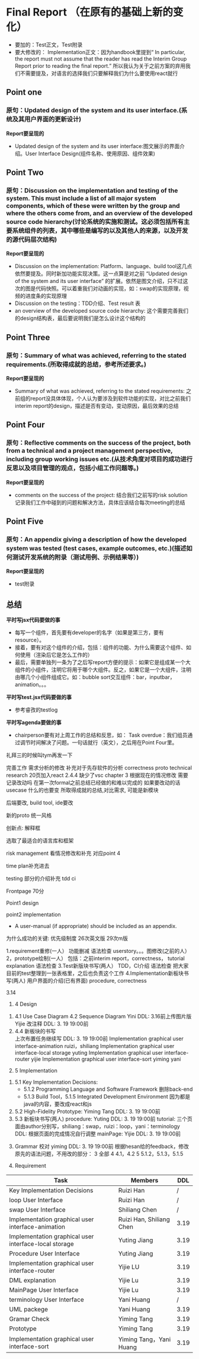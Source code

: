 # Final Report （在原有的基础上新的变化）

- 要加的：Test正文，Test附录
- 要大修改的： Implementation正文：因为handbook里提到“  In particular, the report must not assume that the reader has read the Interim Group Report prior to
reading the final report.” 所以我认为关于之前方案的弃用我们不需要提及，对语言的选择我们只要解释我们为什么要使用react就行

## Point one
### 原句：Updated design of the system and its user interface.(系统及其用户界面的更新设计)

**Report要呈现的**
- Updated design of the system and its user interface:图文展示的界面介绍。User Interface Design(组件名称、使用原因、组件效果)



## Point Two
### 原句：Discussion on the implementation and testing of the system. This must include a list of all major system components, which of these were written by the group and where the others come from, and an overview of the developed source code hierarchy(讨论系统的实施和测试。这必须包括所有主要系统组件的列表，其中哪些是编写的以及其他人的来源，以及开发的源代码层次结构)

**Report要呈现的**
- Discussion on the implementation:  Platform、language、build tool这几点依然要提及。同时新加功能实现决策。这一点算是对之前  “Updated design of the system and its user interface” 的扩展。依然是图文介绍，只不过这次的图是代码快照。可以着重我们对动画的实现，如：swap的实现原理，视频的进度条的实现原理
- Discussion on the testing：TDD介绍、Test result 表
- an overview of the developed source code hierarchy:
这个需要完善我们的design结构表，最后要说明我们是怎么设计这个结构的

## Point Three
### 原句：Summary of what was achieved, referring to the stated requirements.(所取得成就的总结，参考所述要求。)

**Report要呈现的**
- Summary of what was achieved, referring to the stated requirements: 之前组的report没具体体现，个人认为要涉及到软件功能的实现，对比之前我们interim report的design，描述是否有变动，变动原因，最后效果的总结

## Point Four
### 原句：Reflective comments on the success of the project, both from a technical and a project management perspective, including group working issues etc.(从技术角度对项目的成功进行反思以及项目管理的观点，包括小组工作问题等。)

**Report要呈现的**
- comments on the success of the project: 结合我们之前写的risk solution 记录我们工作中碰到的问题和解决方法，具体应该结合每次meeting的总结

## Point Five
### 原句：An appendix giving a description of how the developed system was tested (test cases, example outcomes, etc.)(描述如何测试开发系统的附录（测试用例、示例结果等）)

**Report要呈现的**
- test附录

## 总结
**平时写jsx代码要做的事**

- 每写一个组件，首先要有developer的名字（如果是第三方，要有resource）。
- 接着，要有对这个组件的介绍，包括：组件的功能、为什么需要这个组件、如何使用（渲染后它是怎么工作的）
- 最后，需要单独列一条为了之后写report方便的提示：如果它是组成某一个大组件的小组件，注明它将用于哪个大组件。反之，如果它是一个大组件，注明由哪几个小组件组成它。如：bubble sort交互组件：bar，inputbar，animation。。。


**平时写test.jsx代码要做的事**

- 参考睿孜的testlog

**平时写agenda要做的事**
- chairperson要有对上周工作的总结和反思，如： Task overdue：我们组员通过调节时间解决了问题。一句话就行（英文），之后用在Point Four里。



礼拜三的时候叫tym再发一下

完善工作
需求分析的修改
补充对于先存软件的分析
correctness proto 
technical research
20页加入react
2.4.4 缺少了vsc
chapter 3 根据现在的情况修改 需要记录改动吗
在第一次formal之前总结已经做的和难以完成的
如果要改动的话 usecase 什么的也要变
所取得成就的总结,对比需求, 可能是新模块

后端要改, build tool, ide要改

新的proto 统一风格

创新点: 解释框

选取了最适合的语言库和框架

risk management  看情况修改和补充 对应point 4

time plan补充进去

testing 部分的介绍补充 tdd ci

Frontpage 70分

Point1 design

point2 implementation

- A user-manual (if appropriate) should be included as an appendix.

为什么成功的关键: 优先级制度
26次英文版
29次m版

1.requirement重修(一人）
功能删减
语法检查
userstory。。。图修改(之前的人）
2，prototype绘制(一人）
包括：之前interim report，correctness， tutorial
explanation
语法检查
3.Test新版块书写(两人）
TDD，CI介绍
语法检查
把大家目前的test整理到一张表格里，之后也负责这个工作
4.Implementation新板块书写(两人)
用户界面的介绍(已有界面)
procedure, correctness

3.14

1. 4 Design
1) 4.1 Use Case Diagram 4.2 Sequence Diagram Yini DDL: 3.16前上传图片版 Yijie 改注释 DDL: 3. 19 19:00前 
2) 4.4 新板块的书写  
  上次布置任务继续写 DDL: 3. 19 19:00前 
  Implementation graphical user interface-animation ruizi，shiliang
  Implementation graphical user interface-local storage yuting 
  Implementation graphical user interface-router yijie 
  Implementation graphical user interface-sort yiming yani

2. 5 Implementation
1) 5.1 Key Implementation Decisions: 
    - 5.1.2 Programming Language and Software Framework
    删除back-end
    - 5.1.3 Build Tool，5.1.5 Integrated Development Environment
    因为都是java的内容，要改成react和js
2) 5.2 High-Fidelity Prototype: Yiming Tang DDL: 3. 19 19:00前 
3) 5.3 新板块书写(两人)
procedure: Yuting DDL: 3. 19 19:00前 
tutorial: 三个页面由author分别写，shiliang：swap，ruizi：loop，yani：terminology DDL: 根据页面的完成情况自行调整
mainPage: Yijie DDL: 3. 19 19:00前 

3. Grammar 校对
yiming DDL: 3. 19 19:00前
根据hesan给的feedback，修改原先的语法问题，不用改的部分：
3 全部
4 4.1，4.2
5 5.1.2，5.1.3，5.1.5  

4. Requirement

| **Task**                                              | **Members**                 | **DDL** |
| ----------------------------------------------------- | --------------------------- | ------- |
| Key Implementation Decisions                          | Ruizi Han                   |/        | 
| loop User Interface                                   | Ruizi Han                   |/        | 
| swap User Interface                                   | Shiliang Chen               |/        |
| Implementation graphical user interface-animation     | Ruizi Han, Shiliang Chen    |3.19     |
| Implementation graphical user interface-local storage | Yuting Jiang                |3.19     |
| Procedure User Interface                              | Yuting Jiang                |3.19     | 
| Implementation graphical user interface-router        | Yijie LU                    |3.19     |
| DML explanation                                       | Yijie Lu                    |3.19     |
| MainPage User Interface                               | Yijie Lu                    |3.19     | 
| terminology User Interface                            | Yani Huang                  |/        | 
| UML packege                                           | Yani Huang                  |3.19     |
| Gramar Check                                          | Yiming Tang                 |3.19     |
| Prototype                                             | Yiming Tang                 |3.19     |
| Implementation graphical user interface-sort          | Yiming Tang，Yani Huang     |3.19     |